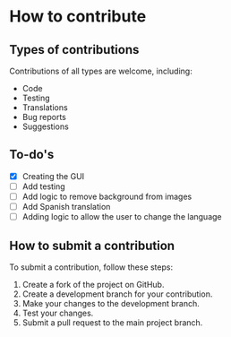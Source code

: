 # How to contribute

## Types of contributions

Contributions of all types are welcome, including:

- Code
- Testing
- Translations
- Bug reports
- Suggestions

## To-do's

- [x] Creating the GUI
- [ ] Add testing
- [ ] Add logic to remove background from images
- [ ] Add Spanish translation
- [ ] Adding logic to allow the user to change the language

## How to submit a contribution

To submit a contribution, follow these steps:

1. Create a fork of the project on GitHub.
2. Create a development branch for your contribution.
3. Make your changes to the development branch.
4. Test your changes.
5. Submit a pull request to the main project branch.
